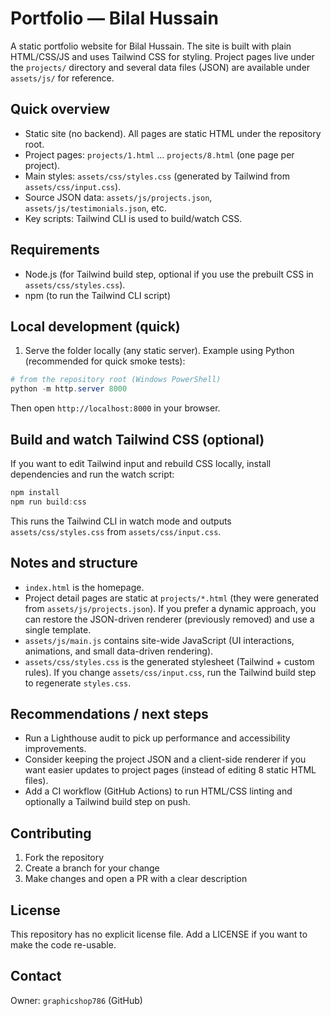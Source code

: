 Portfolio — Bilal Hussain
=========================

A static portfolio website for Bilal Hussain. The site is built with plain HTML/CSS/JS and uses Tailwind CSS for styling. Project pages live under the `projects/` directory and several data files (JSON) are available under `assets/js/` for reference.

Quick overview
--------------

- Static site (no backend). All pages are static HTML under the repository root.
- Project pages: `projects/1.html` … `projects/8.html` (one page per project).
- Main styles: `assets/css/styles.css` (generated by Tailwind from `assets/css/input.css`).
- Source JSON data: `assets/js/projects.json`, `assets/js/testimonials.json`, etc.
- Key scripts: Tailwind CLI is used to build/watch CSS.

Requirements
------------

- Node.js (for Tailwind build step, optional if you use the prebuilt CSS in `assets/css/styles.css`).
- npm (to run the Tailwind CLI script)

Local development (quick)
-------------------------

1. Serve the folder locally (any static server). Example using Python (recommended for quick smoke tests):

```powershell
# from the repository root (Windows PowerShell)
python -m http.server 8000
```

Then open `http://localhost:8000` in your browser.

Build and watch Tailwind CSS (optional)
--------------------------------------

If you want to edit Tailwind input and rebuild CSS locally, install dependencies and run the watch script:

```powershell
npm install
npm run build:css
```

This runs the Tailwind CLI in watch mode and outputs `assets/css/styles.css` from `assets/css/input.css`.

Notes and structure
-------------------

- `index.html` is the homepage.
- Project detail pages are static at `projects/*.html` (they were generated from `assets/js/projects.json`). If you prefer a dynamic approach, you can restore the JSON-driven renderer (previously removed) and use a single template.
- `assets/js/main.js` contains site-wide JavaScript (UI interactions, animations, and small data-driven rendering).
- `assets/css/styles.css` is the generated stylesheet (Tailwind + custom rules). If you change `assets/css/input.css`, run the Tailwind build step to regenerate `styles.css`.

Recommendations / next steps
---------------------------

- Run a Lighthouse audit to pick up performance and accessibility improvements.
- Consider keeping the project JSON and a client-side renderer if you want easier updates to project pages (instead of editing 8 static HTML files).
- Add a CI workflow (GitHub Actions) to run HTML/CSS linting and optionally a Tailwind build step on push.

Contributing
------------

1. Fork the repository
2. Create a branch for your change
3. Make changes and open a PR with a clear description

License
-------

This repository has no explicit license file. Add a LICENSE if you want to make the code re-usable.

Contact
-------

Owner: `graphicshop786` (GitHub)

